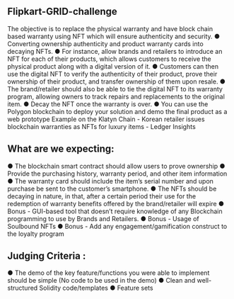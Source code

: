 ## Flipkart-GRID-challenge
The objective is to replace the physical warranty and have block chain based warranty using NFT which will ensure
authenticity and security.
● Converting ownership authenticity and product warranty cards into decaying NFTs.
● For instance, allow brands and retailers to introduce an NFT for each of their products, which allows
customers to receive the physical product along with a digital version of it.
● Customers can then use the digital NFT to verify the authenticity of their product, prove their ownership of
their product, and transfer ownership of them upon resale.
● The brand/retailer should also be able to tie the digital NFT to its warranty program, allowing owners to track
repairs and replacements to the original item.
● Decay the NFT once the warranty is over.
● You can use the Polygon blockchain to deploy your solution and demo the final product as a web prototype
Example on the Klatyn Chain - Korean retailer issues blockchain warranties as NFTs for luxury items - Ledger Insights
## What are we expecting:
● The blockchain smart contract should allow users to prove ownership
● Provide the purchasing history, warranty period, and other item information
● The warranty card should include the item’s serial number and upon purchase be sent to the customer’s
smartphone.
● The NFTs should be decaying in nature, in that, after a certain period their use for the redemption of warranty
benefits offered by the brand/retailer will expire
● Bonus - GUI-based tool that doesn’t require knowledge of any Blockchain programming to use by Brands and
Retailers.
● Bonus - Usage of Soulbound NFTs
● Bonus - Add any engagement/gamification construct to the loyalty program
## Judging Criteria :
● The demo of the key feature/functions you were able to implement should be simple (No
code to be used in the demo)
● Clean and well-structured Solidity code/templates
● Feature sets
